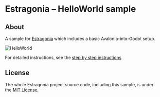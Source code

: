 # Estragonia – HelloWorld sample

## About

A sample for [Estragonia](../..) which includes a basic Avalonia-into-Godot setup.

![HelloWorld](https://github.com/MrJul/Estragonia/assets/1623034/90d6d316-e4e9-4015-8d3f-40abd6c931c6)

For detailed instructions, see the [step by step instructions](../../docs/setup.md).

## License

The whole Estragonia project source code, including this sample, is under the [MIT License](../../license.txt).
